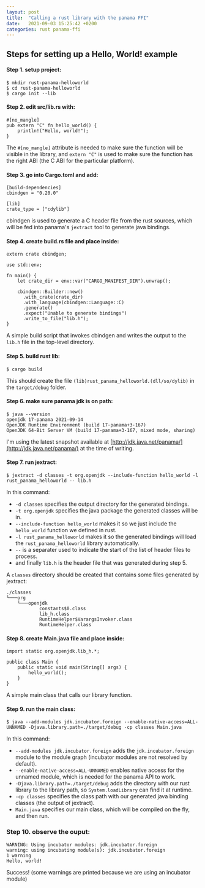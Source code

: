 ```yaml
---
layout: post
title:  "Calling a rust library with the panama FFI"
date:   2021-09-03 15:25:42 +0200
categories: rust panama-ffi
---
```

## Steps for setting up a Hello, World! example

#### Step 1. setup project:

```
$ mkdir rust-panama-helloworld
$ cd rust-panama-helloworld
$ cargo init --lib
```

#### Step 2. edit src/lib.rs with:

```
#[no_mangle]
pub extern "C" fn hello_world() {
    println!("Hello, world!");
}
```

The `#[no_mangle]` attribute is needed to make sure the function will be visible in the library, and `extern "C"` is used to make sure the function has the right ABI (the C ABI for the particular platform).

#### Step 3. go into Cargo.toml and add:

```
[build-dependencies]
cbindgen = "0.20.0"

[lib]
crate_type = ["cdylib"]
```

cbindgen is used to generate a C header file from the rust sources, which will be fed into panama's `jextract` tool to generate java bindings.

#### Step 4. create build.rs file and place inside:

```
extern crate cbindgen;

use std::env;

fn main() {
    let crate_dir = env::var("CARGO_MANIFEST_DIR").unwrap();

    cbindgen::Builder::new()
      .with_crate(crate_dir)
      .with_language(cbindgen::Language::C)
      .generate()
      .expect("Unable to generate bindings")
      .write_to_file("lib.h");
}
```

A simple build script that invokes cbindgen and writes the output to the `lib.h` file in the top-level directory.

#### Step 5. build rust lib:

```
$ cargo build
```

This should create the file `(lib)rust_panama_helloworld.(dll/so/dylib)` in the `target/debug` folder.

#### Step 6. make sure panama jdk is on path:

```
$ java --version
openjdk 17-panama 2021-09-14
OpenJDK Runtime Environment (build 17-panama+3-167)
OpenJDK 64-Bit Server VM (build 17-panama+3-167, mixed mode, sharing)
```

I'm using the latest snapshot available at [http://jdk.java.net/panama/](http://jdk.java.net/panama/) at the time of writing.

#### Step 7. run jextract:

```
$ jextract -d classes -t org.openjdk --include-function hello_world -l rust_panama_helloworld -- lib.h
```

In this command:
- `-d classes` specifies the output directory for the generated bindings.
- `-t org.openjdk` specifies the java package the generated classes will be in.
- `--include-function hello_world` makes it so we just include the `hello_world` function we defined in rust.
- `-l rust_panama_helloworld` makes it so the generated bindings will load the `rust_panama_helloworld` library automatically.
- `--` is a separater used to indicate the start of the list of header files to process.
- and finally `lib.h` is the header file that was generated during step 5.

A `classes` directory should be created that contains some files generated by jextract:

```
./classes
└───org
    └───openjdk
            constants$0.class
            lib_h.class
            RuntimeHelper$VarargsInvoker.class
            RuntimeHelper.class
```

#### Step 8. create Main.java file and place inside:

```
import static org.openjdk.lib_h.*;

public class Main {
    public static void main(String[] args) {
        hello_world();
    }
}
```

A simple main class that calls our library function.

#### Step 9. run the main class:

```
$ java --add-modules jdk.incubator.foreign --enable-native-access=ALL-UNNAMED -Djava.library.path=./target/debug -cp classes Main.java
```

In this command:
- `--add-modules jdk.incubator.foreign` adds the `jdk.incubator.foreign` module to the module graph (incubator modules are not resolved by default).
- `--enable-native-access=ALL-UNNAMED` enables native access for the unnamed module, which is needed for the panama API to work.
- `-Djava.library.path=./target/debug` adds the directory with our rust library to the library path, so `System.loadLibrary` can find it at runtime.
- `-cp classes` specifies the class path with our generated java binding classes (the output of jextract).
- `Main.java` specifies our main class, which will be compiled on the fly, and then run.

### Step 10. observe the ouput:

```
WARNING: Using incubator modules: jdk.incubator.foreign
warning: using incubating module(s): jdk.incubator.foreign
1 warning
Hello, world!
```

Success! (some warnings are printed because we are using an incubator module)
